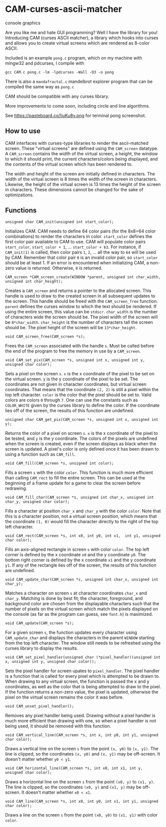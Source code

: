 # CAM-curses-ascii-matcher
console graphics

Are you like me and hate GUI programming? Well I have the library for you! Introducing CAM (curses ASCII matcher), a library which hooks into curses and allows you to create virtual screens which are rendered as 8-color ASCII.

Included is an example `pong.c` program, which on my machine with mingw32 and pdcurses, I compile with 

```gcc CAM.c pong.c -lm -lpdcurses -Wall -O3 -o pong```

There is also a `mandafractal.c` mandelbrot explorer program that can be compiled the same way as `pong.c`

CAM should be compatible with any curses library.

More improvements to come soon, including circle and line algorithms.

See https://pasteboard.co/IiuKu8y.png for terminal pong screenshot.

## How to use

CAM interfaces with curses-type libraries to render the ascii-matched screen. These "virtual screens" are defined using the `CAM_screen` datatype. A `CAM_screen` contains the width of the virtual screen, a height, the window to which it should print, the current characters/colors being displayed, and the contents of the virtual screen which has been rendered to.

The width and height of the screen are initially defined in characters. The width of the virtual screen is 8 times the width of the screen in characters. Likewise, the height of the virtual screen is 13 times the height of the screen in characters. These dimensions cannot be changed for the sake of optimizations.

## Functions
```unsigned char CAM_init(unsigned int start_color);```

Initializes CAM. CAM needs to define 64 color pairs (for the 8x8=64 color combinations) to render the characters in color. `start_color` defines the first color pair available to CAM to use. CAM will populate color pairs `start_color`, `start_color + 1`, ... `start_color + 63`. For instance, if `CAM_init(1)` is called, then color pairs `1`, `2`, ... all the way to `64` will be used by CAM. Remember that color pair `0` is an invalid color pair, so `start_color` should be at least 1. If an error is encountered when initializing CAM, a non-zero value is returned. Otherwise, `0` is returned.

```CAM_screen *CAM_screen_create(WINDOW *parent, unsigned int char_width, unsigned int char_height);```

Creates a `CAM_screen` and returns a pointer to the allocated screen. This handle is used to draw to the created screen in all subsequent updates to the screen. This handle should be freed with the `CAM_screen_free` function. `parent` defines the curses window to which the text should be rendered. If using the entire screen, this value can be `stdscr`. `char_width` is the number of characters wide the screen should be. The pixel width of the screen will be `8*char_width`. `char_height` is the number of characters tall the screen should be. The pixel height of the screen will be `13*char_height`.

```void CAM_screen_free(CAM_screen *s);```

Frees the `CAM_screen` associated with the handle `s`. Must be called before the end of the program to free the memory in use by a `CAM_screen`.

```void CAM_set_pix(CAM_screen *s, unsigned int x, unsigned int y, unsigned char color);```

Sets a pixel on the screen `s`. `x` is the x coordinate of the pixel to be set on the virtual screen. `y` is the y coordinate of the pixel to be set. The coordinates are not given in character coordinates, but virtual screen coordinates. That means that the coordinate `(2, 2)` is still a pixel within the top left character. `color` is the color that the pixel should be set to. Valid colors are colors `0` through `7`. One can use the constants such as `COLOR_WHITE` given by the curses library to define the color. If the coordinate lies off of the screen, the results of this function are undefined.

```unsigned char CAM_get_pix(CAM_screen *s, unsigned int x, unsigned int y);```

Returns the color of a pixel on screen `s`. `x` is the x coordinate of the pixel to be tested, and `y` is the y coordinate. The colors of the pixels are undefined when the screen is created, even if the screen displays as black when the screen is updated. A pixel's color is only defined once it has been drawn to using a function such as `CAM_fill`.

```void CAM_fill(CAM_screen *s, unsigned int color);```

Fills a screen `s` with the color `color`. This function is much more efficient than calling `CAM_rect` to fill the entire screen. This can be used at the beginning of a frame update for a game to clear the screen before redrawing.

```void CAM_fill_char(CAM_screen *s, unsigned int char_x, unsigned int char_y, unsigned char color);```

Fills a character at position `char_x` and `char_y` with the color `color`. Note that this is a character position, not a virtual screen position, which means that the coordinate `(1, 0)` would fill the character directly to the right of the top left character.

```void CAM_rect(CAM_screen *s, int x0, int y0, int x1,  int y1, unsigned char color);```

Fills an axis-aligned rectangle in screen `s` with color `color`. The top left corner is defined by the x coordinate `x0` and the y coordinate `y0`. The bottom right corner is defined by the x coordinate `x1` and the y coordinate `y1`. If any of the rectangle lies off of the screen, the results of this function are undefined.

```void CAM_update_char(CAM_screen *s, unsigned int char_x, unsigned int char_y);```

Matches a character on screen `s` at character coordinates `char_x` and `char_y`. Matching is done by best fit; the character, foreground, and background color are chosen from the displayable characters such that the number of pixels on the virtual screen which match the pixels displayed on the console (as far as the program can guess, see `font.h`) is maximized. 

```void CAM_update(CAM_screen *s);```

For a given screen `s`, the function updates every character using `CAM_update_char` and displays the characters in the parent `WINDOW` starting from the top left character. The window still needs to be refreshed using the curses library to display the results.

```void CAM_set_pixel_handler(unsigned char (*pixel_handler)(unsigned int x, unsigned int y, unsigned char color));```

Sets the pixel handler for screen upates to `pixel_handler`. The pixel handler is a function that is called for every pixel which is attempted to be drawn to. When drawing to any virtual screen, the function is passed the x and y coordinates, as well as the color that is being attempted to draw to the pixel. If the function returns a non-zero value, the pixel is updated, otherwise the pixel on the virtual screen remains the color it was before.

```void CAM_unset_pixel_handler();```

Removes any pixel handler being used. Drawing without a pixel handler is much more efficient than drawing with one, so when a pixel handler is not being used, it should be removed with this function.

```void CAM_vertical_line(CAM_screen *s, int x, int y0, int y1, unsigned char color);```

Draws a vertical line on the screen `s` from the point `(x, y0)` to `(x, y1)`. The line is clipped, so the coordinates `(x, y0)` and `(x, y1)` may be off-screen. It doesn't matter whether `y0 < y1`. 

```void CAM_horizontal_line(CAM_screen *s, int x0, int x1, int y, unsigned char color);```

Draws a horizontal line on the screen `s` from the point `(x0, y)` to `(x1, y)`. The line is clipped, so the coordinates `(x0, y)` and `(x1, y)` may be off-screen. It doesn't matter whether `x0 < x1`.

```void CAM_line(CAM_screen *s, int x0, int y0, int x1, int y1, unsigned char color);```

Draws a line on the screen `s` from the point `(x0, y0)` to `(x1, y1)` with color `color`.
